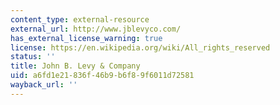 ```yaml
---
content_type: external-resource
external_url: http://www.jblevyco.com/
has_external_license_warning: true
license: https://en.wikipedia.org/wiki/All_rights_reserved
status: ''
title: John B. Levy & Company
uid: a6fd1e21-836f-46b9-b6f8-9f6011d72581
wayback_url: ''
---
```

